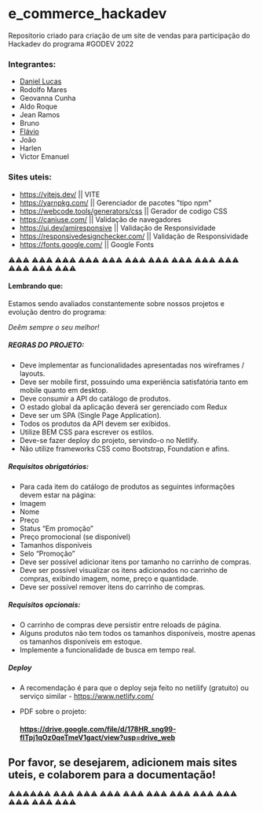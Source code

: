 # e_commerce_hackadev
Repositorio criado para criação de um site de vendas para participação do Hackadev do programa #GODEV 2022

### Integrantes:

- <a href="https://github.com/danlucss" target="_blank"> Daniel Lucas </a>
- Rodolfo Mares
- Geovanna Cunha
- Aldo Roque
- Jean Ramos
- Bruno
- <a href="https://github.com/Flavio-JS" target="_blank">Flávio</a>
- João
- Harlen
- Victor Emanuel


### Sites uteis: 
- https://vitejs.dev/     || VITE 
- https://yarnpkg.com/    || Gerenciador de pacotes "tipo npm"
- https://webcode.tools/generators/css    || Gerador de codigo CSS 
- https://caniuse.com/    || Validação de navegadores
- https://ui.dev/amiresponsive    || Validação de Responsividade
- https://responsivedesignchecker.com/  || Validação de Responsividade
- https://fonts.google.com/     || Google Fonts


⚠️⚠️⚠️ ⚠️⚠️⚠️ ⚠️⚠️⚠️ ⚠️⚠️⚠️ ⚠️⚠️⚠️ ⚠️⚠️⚠️ ⚠️⚠️⚠️ ⚠️⚠️⚠️ ⚠️⚠️⚠️ ⚠️⚠️⚠️ ⚠️⚠️⚠️ ⚠️⚠️⚠️ ⚠️⚠️⚠️ 

#### Lembrando que:

Estamos sendo avaliados constantemente sobre nossos projetos e evolução dentro do programa:

<i>Deêm sempre o seu melhor!</i>


##### REGRAS DO PROJETO:
- Deve implementar as funcionalidades apresentadas nos wireframes / layouts.
- Deve ser mobile first, possuindo uma experiência satisfatória tanto em mobile quanto em desktop.
- Deve consumir a API do catálogo de produtos.
- O estado global da aplicação deverá ser gerenciado com Redux
- Deve ser um SPA (Single Page Application).
- Todos os produtos da API devem ser exibidos.
- Utilize BEM CSS para escrever os estilos.
- Deve-se fazer deploy do projeto, servindo-o no Netlify.
- Não utilize frameworks CSS como Bootstrap, Foundation e afins.

##### Requisitos obrigatórios:
- Para cada item do catálogo de produtos as seguintes informações devem estar na página:
- Imagem
- Nome
- Preço
- Status “Em promoção”
- Preço promocional (se disponível)
- Tamanhos disponíveis
- Selo “Promoção”
- Deve ser possível adicionar itens por tamanho no carrinho de compras.
- Deve ser possível visualizar os itens adicionados no carrinho de compras, exibindo imagem, nome, preço e quantidade.
- Deve ser possível remover itens do carrinho de compras.

##### Requisitos opcionais:
- O carrinho de compras deve persistir entre reloads de página.
- Alguns produtos não tem todos os tamanhos disponíveis, mostre apenas os tamanhos disponíveis em estoque.
- Implemente a funcionalidade de busca em tempo real.

##### Deploy
- A recomendação é para que o deploy seja feito no netilify (gratuito) ou serviço similar - https://www.netlify.com/

  
- PDF sobre o projeto:
  #### https://drive.google.com/file/d/178HR_sng99-fITpj1qOz0qeTmeV1gact/view?usp=drive_web 
  


## Por favor, se desejarem, adicionem mais sites uteis, e colaborem para a documentação!

⚠️⚠️⚠️⚠️⚠️⚠️ ⚠️⚠️⚠️ ⚠️⚠️⚠️ ⚠️⚠️⚠️ ⚠️⚠️⚠️ ⚠️⚠️⚠️ ⚠️⚠️⚠️ ⚠️⚠️⚠️ ⚠️⚠️⚠️ ⚠️⚠️⚠️ ⚠️⚠️⚠️ ⚠️⚠️⚠️ 
